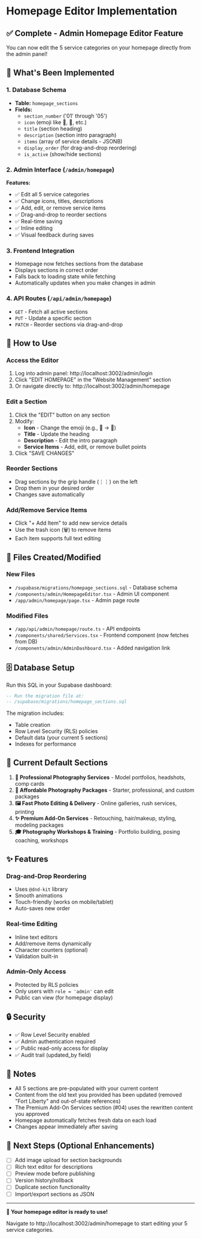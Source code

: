 # Homepage Editor Implementation

## ✅ Complete - Admin Homepage Editor Feature

You can now edit the 5 service categories on your homepage directly from the admin panel!

## 🎯 What's Been Implemented

### 1. Database Schema
- **Table:** `homepage_sections`
- **Fields:**
  - `section_number` ('01' through '05')
  - `icon` (emoji like 📸, 💼, etc.)
  - `title` (section heading)
  - `description` (section intro paragraph)
  - `items` (array of service details - JSONB)
  - `display_order` (for drag-and-drop reordering)
  - `is_active` (show/hide sections)

### 2. Admin Interface (`/admin/homepage`)
**Features:**
- ✅ Edit all 5 service categories
- ✅ Change icons, titles, descriptions
- ✅ Add, edit, or remove service items
- ✅ Drag-and-drop to reorder sections
- ✅ Real-time saving
- ✅ Inline editing
- ✅ Visual feedback during saves

### 3. Frontend Integration
- Homepage now fetches sections from the database
- Displays sections in correct order
- Falls back to loading state while fetching
- Automatically updates when you make changes in admin

### 4. API Routes (`/api/admin/homepage`)
- `GET` - Fetch all active sections
- `PUT` - Update a specific section
- `PATCH` - Reorder sections via drag-and-drop

## 🚀 How to Use

### Access the Editor
1. Log into admin panel: http://localhost:3002/admin/login
2. Click "EDIT HOMEPAGE" in the "Website Management" section
3. Or navigate directly to: http://localhost:3002/admin/homepage

### Edit a Section
1. Click the "EDIT" button on any section
2. Modify:
   - **Icon** - Change the emoji (e.g., 📸 → 🎨)
   - **Title** - Update the heading
   - **Description** - Edit the intro paragraph
   - **Service Items** - Add, edit, or remove bullet points
3. Click "SAVE CHANGES"

### Reorder Sections
- Drag sections by the grip handle (⋮⋮) on the left
- Drop them in your desired order
- Changes save automatically

### Add/Remove Service Items
- Click "+ Add Item" to add new service details
- Use the trash icon (🗑️) to remove items
- Each item supports full text editing

## 📁 Files Created/Modified

### New Files
- `/supabase/migrations/homepage_sections.sql` - Database schema
- `/components/admin/HomepageEditor.tsx` - Admin UI component
- `/app/admin/homepage/page.tsx` - Admin page route

### Modified Files
- `/app/api/admin/homepage/route.ts` - API endpoints
- `/components/shared/Services.tsx` - Frontend component (now fetches from DB)
- `/components/admin/AdminDashboard.tsx` - Added navigation link

## 🗄️ Database Setup

Run this SQL in your Supabase dashboard:

```sql
-- Run the migration file at:
-- /supabase/migrations/homepage_sections.sql
```

The migration includes:
- Table creation
- Row Level Security (RLS) policies
- Default data (your current 5 sections)
- Indexes for performance

## 🎨 Current Default Sections

1. **📸 Professional Photography Services** - Model portfolios, headshots, comp cards
2. **💼 Affordable Photography Packages** - Starter, professional, and custom packages
3. **🖼️ Fast Photo Editing & Delivery** - Online galleries, rush services, printing
4. **✨ Premium Add-On Services** - Retouching, hair/makeup, styling, modeling packages
5. **🎓 Photography Workshops & Training** - Portfolio building, posing coaching, workshops

## ✨ Features

### Drag-and-Drop Reordering
- Uses `@dnd-kit` library
- Smooth animations
- Touch-friendly (works on mobile/tablet)
- Auto-saves new order

### Real-time Editing
- Inline text editors
- Add/remove items dynamically
- Character counters (optional)
- Validation built-in

### Admin-Only Access
- Protected by RLS policies
- Only users with `role = 'admin'` can edit
- Public can view (for homepage display)

## 🔒 Security

- ✅ Row Level Security enabled
- ✅ Admin authentication required
- ✅ Public read-only access for display
- ✅ Audit trail (updated_by field)

## 📝 Notes

- All 5 sections are pre-populated with your current content
- Content from the old text you provided has been updated (removed "Fort Liberty" and out-of-state references)
- The Premium Add-On Services section (#04) uses the rewritten content you approved
- Homepage automatically fetches fresh data on each load
- Changes appear immediately after saving

## 🎯 Next Steps (Optional Enhancements)

- [ ] Add image upload for section backgrounds
- [ ] Rich text editor for descriptions
- [ ] Preview mode before publishing
- [ ] Version history/rollback
- [ ] Duplicate section functionality
- [ ] Import/export sections as JSON

---

**🎉 Your homepage editor is ready to use!**

Navigate to http://localhost:3002/admin/homepage to start editing your 5 service categories.
